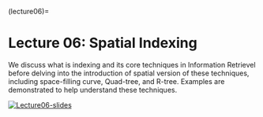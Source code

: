 (lecture06)= 
# Lecture 06: Spatial Indexing  
<!-- TBA -->

We discuss what is indexing and its core techniques in Information Retrievel before delving into the introduction of spatial version of these techniques, including space-filling curve, Quad-tree, and R-tree. Examples are demonstrated to help understand these techniques. 

[![Lecture06-slides](/lectures/l06-preface.png)](https://docs.google.com/presentation/d/1295WKBVRYF6d9vsI9SQWhUuRx0jEtz1MNOD9ysbf-9U/edit?usp=sharing) 